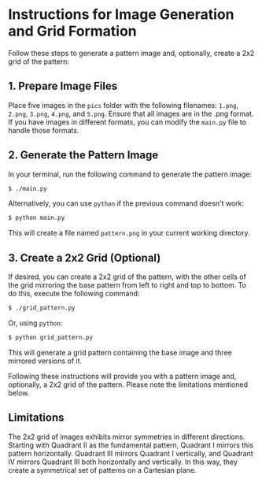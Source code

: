 # Instructions for Image Generation and Grid Formation

Follow these steps to generate a pattern image and, optionally, create a 2x2 grid of the pattern:

## 1. Prepare Image Files

Place five images in the `pics` folder with the following filenames: `1.png`, `2.png`, `3.png`, `4.png`, and `5.png`. Ensure that all images are in the .png format. If you have images in different formats, you can modify the `main.py` file to handle those formats.

## 2. Generate the Pattern Image

In your terminal, run the following command to generate the pattern image:

```bash
$ ./main.py
```

Alternatively, you can use `python` if the previous command doesn't work:

```bash
$ python main.py
```

This will create a file named `pattern.png` in your current working directory.

## 3. Create a 2x2 Grid (Optional)

If desired, you can create a 2x2 grid of the pattern, with the other cells of the grid mirroring the base pattern from left to right and top to bottom. To do this, execute the following command:

```bash
$ ./grid_pattern.py
```

Or, using `python`:

```bash
$ python grid_pattern.py
```

This will generate a grid pattern containing the base image and three mirrored versions of it.

Following these instructions will provide you with a pattern image and, optionally, a 2x2 grid of the pattern. Please note the limitations mentioned below.

## Limitations
The 2x2 grid of images exhibits mirror symmetries in different directions. Starting with Quadrant II as the fundamental pattern, Quadrant I mirrors this pattern horizontally. Quadrant III mirrors Quadrant I vertically, and Quadrant IV mirrors Quadrant III both horizontally and vertically. In this way, they create a symmetrical set of patterns on a Cartesian plane.
